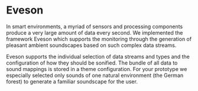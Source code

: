 # Eveson
In smart environments, a myriad of sensors and processing components produce a very large amount of data every second. We implemented the framework Eveson which supports the monitoring through the generation of pleasant ambient soundscapes based on such complex data streams.

Eveson supports the individual selection of data streams and types and the configuration of how they should be sonified. The bundle of all data to sound mappings is stored in a theme configuration. For your prototype we especially selected only sounds of one natural environment (the German forest) to generate a familiar soundscape for the user.
